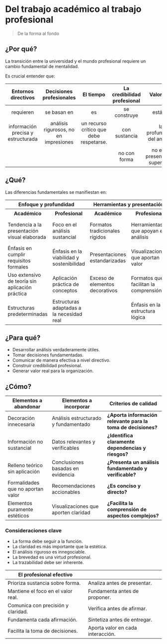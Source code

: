 # Del trabajo académico al trabajo profesional

> De la forma al fondo

## ¿Por qué?

La transición entre la universidad y el mundo profesional requiere un cambio fundamental de mentalidad.

Es crucial entender que:

<div align=center>

|Entornos directivos|Decisiones profesionales|El tiempo|La credibilidad profesional|Valor real
|:-:|:-:|:-:|:-:|:-:|
|requieren|se basan en|es|se construye|está en
|información precisa y estructurada|análisis rigurosos, no en impresiones|un recurso crítico que debe respetarse.|con sustancia|la profundidad del análisis
||||no con forma|no en la presentación superficial

</div>

## ¿Qué?

Las diferencias fundamentales se manifiestan en:

<div align=center>

<table>
<tr><th colspan=2>Enfoque y profundidad</th><th colspan=2>Herramientas y presentación</th><th colspan=2>Proceso y resultados</th></tr>
<tr><th>Académico</th><th>Profesional</th><th>Académico</th><th>Profesional</th><th>Académico</th><th>Profesional</th></tr>
<tr><td>Tendencia a la presentación visual elaborada</td><td>Foco en el análisis sustancial</td><td>Formatos tradicionales rígidos</td><td>Herramientas que apoyan el análisis</td><td>Proceso lineal predecible</td><td>Proceso iterativo basado en hallazgos</td></tr>
<tr><td>Énfasis en cumplir requisitos formales</td><td>Énfasis en la viabilidad y sostenibilidad</td><td>Presentaciones estandarizadas</td><td>Visualizaciones que aportan valor</td><td>Evaluación basada en criterios formales</td><td>Evaluación basada en valor aportado</td></tr>
<tr><td>Uso extensivo de teoría sin aplicación práctica</td><td>Aplicación práctica de conceptos</td><td>Exceso de elementos decorativos</td><td>Formatos que facilitan la comprensión</td><td>Énfasis en la extensión</td><td>Énfasis en la precisión y relevancia</td></tr>
<tr><td>Estructuras predeterminadas</td><td>Estructuras adaptadas a la necesidad real</td><td></td><td>Énfasis en la estructura lógica</td><td></td><td></td></tr>
</table>

</div>

## ¿Para qué?

- Desarrollar análisis verdaderamente útiles.
- Tomar decisiones fundamentadas.
- Comunicar de manera efectiva a nivel directivo.
- Construir credibilidad profesional.
- Generar valor real para la organización.

## ¿Cómo?

<div align=center>

|Elementos a abandonar|Elementos a incorporar|Criterios de calidad|
|-|-|-|
|Decoración innecesaria|Análisis estructurado y fundamentado|**¿Aporta información relevante para la toma de decisiones?**|
|Información no sustancial|Datos relevantes y verificables|**¿Identifica claramente dependencias y riesgos?**|
|Relleno teórico sin aplicación|Conclusiones basadas en evidencia|**¿Presenta un análisis fundamentado y verificable?**|
|Formalidades que no aportan valor|Recomendaciones accionables|**¿Es conciso y directo?**|
|Elementos puramente estéticos|Visualizaciones que aporten claridad|**¿Facilita la comprensión de aspectos complejos?**|

</div>

### Consideraciones clave

- La forma debe seguir a la función.
- La claridad es más importante que la estética.
- El análisis riguroso es innegociable.
- La brevedad es una virtud profesional.
- La trazabilidad debe ser inherente.

<div align=center>

|El profesional efectivo||
|-|-|
|Prioriza sustancia sobre forma.|Analiza antes de presentar.|
|Mantiene el foco en el valor real.|Fundamenta antes de proponer.|
|Comunica con precisión y claridad.|Verifica antes de afirmar.|
|Fundamenta cada afirmación.|Sintetiza antes de entregar.|
|Facilita la toma de decisiones.|Aporta valor en cada interacción.|

</div>

